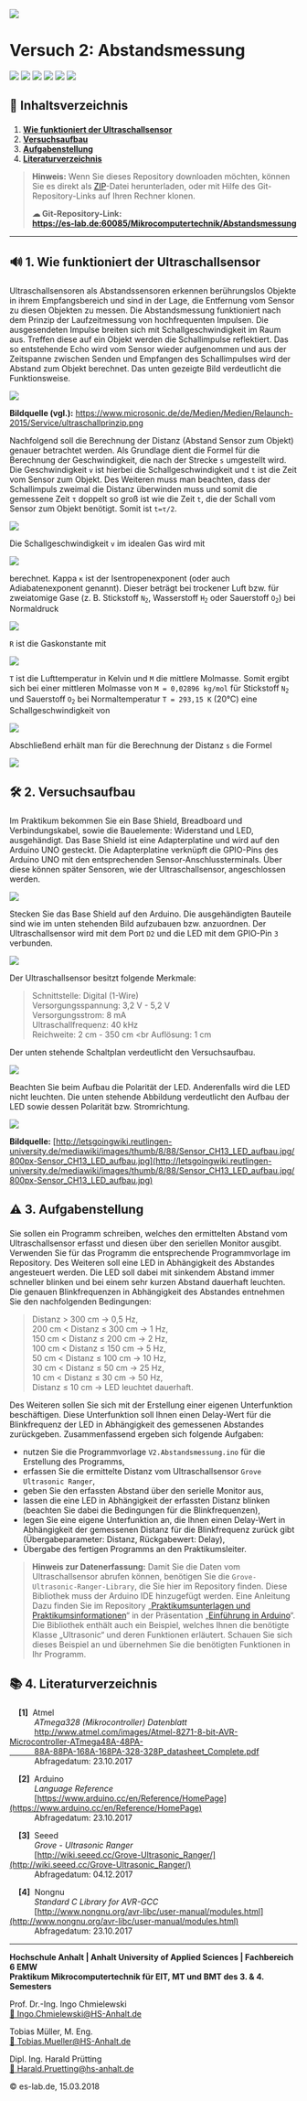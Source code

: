 [![](https://es-lab.de:60085/attachments/f038091f-58a3-4626-8d4c-7c56954ee430)](https://www.hs-anhalt.de)
# Versuch 2: Abstandsmessung

[![](https://img.shields.io/badge/Arduino-UNO-00BFFF.svg?style=plastic)](https://store.arduino.cc/usa/arduino-uno-rev3) [![](https://img.shields.io/badge/Arduino-IDE-01DF74.svg?style=plastic)](https://www.arduino.cc/en/main/software) [![](https://img.shields.io/badge/Version%20Control%20System-Git-FF8000.svg?style=plastic)](https://git-scm.com/) [![](https://img.shields.io/badge/Microsoft-VSC-7401DF.svg?style=plastic)](https://code.visualstudio.com/) [![](https://img.shields.io/badge/Adobe-PDF-red.svg?style=plastic)](https://get.adobe.com/de/reader/) [![](https://img.shields.io/badge/Download-zip-yellow.svg?style=plastic)](https://es-lab.de:60085/Mikrocomputertechnik/Abstandsmessung/archive/master.zip)

## <p>&#x1F4DC; Inhaltsverzeichnis</p>
1. **[Wie funktioniert der Ultraschallsensor](#Sensor)**
2. **[Versuchsaufbau](#Versuchsaufbau)**
3. **[Aufgabenstellung](#Aufgabenstellung)**
4. **[Literaturverzeichnis](#Literaturverzeichnis)**

>**Hinweis:** Wenn Sie dieses Repository downloaden möchten, können Sie es direkt als [ZIP](https://es-lab.de:60085/Mikrocomputertechnik/Abstandsmessung/archive/master.zip)-Datei herunterladen, oder mit Hilfe des Git-Repository-Links auf Ihren Rechner klonen. 
>**<p>&#x2601; Git-Repository-Link:<br> https://es-lab.de:60085/Mikrocomputertechnik/Abstandsmessung</p>**

---

<div id='Sensor'/>

##  <p>&#x1F50A; 1. Wie funktioniert der Ultraschallsensor</p>

Ultraschallsensoren als Abstandssensoren erkennen berührungslos Objekte in ihrem Empfangsbereich und sind in der Lage, die Entfernung vom Sensor zu diesen Objekten zu messen. Die Abstandsmessung funktioniert nach dem Prinzip der Laufzeitmessung von hochfrequenten Impulsen. Die ausgesendeten Impulse breiten sich mit Schallgeschwindigkeit im Raum aus. Treffen diese auf ein Objekt werden die Schallimpulse reflektiert. Das so entstehende Echo wird vom Sensor wieder aufgenommen und aus der Zeitspanne zwischen Senden und Empfangen des Schallimpulses wird der Abstand zum Objekt berechnet. Das unten gezeigte Bild verdeutlicht die Funktionsweise. 

[![](https://es-lab.de:60085/attachments/ee99df42-306e-4a8b-a38f-b42cedc72091)](https://www.microsonic.de/de/Medien/Medien/Relaunch-2015/Service/ultraschallprinzip.png)

**Bildquelle (vgl.):** https://www.microsonic.de/de/Medien/Medien/Relaunch-2015/Service/ultraschallprinzip.png

Nachfolgend soll die Berechnung der Distanz (Abstand Sensor zum Objekt) genauer betrachtet werden. Als Grundlage dient die Formel für die Berechnung der Geschwindigkeit, die nach der Strecke `s` umgestellt wird. Die Geschwindigkeit `v` ist hierbei die Schallgeschwindigkeit und `t` ist die Zeit vom Sensor zum Objekt. Des Weiteren muss man beachten, dass der Schallimpuls zweimal die Distanz überwinden muss und somit die gemessene Zeit <code>&tau;</code> doppelt so groß ist wie die Zeit `t`, die der Schall vom Sensor zum Objekt benötigt. Somit ist <code>t=&tau;/2</code>.

![](https://es-lab.de:60085/attachments/411216a5-2403-4cf8-be16-3fe394152e94)

Die Schallgeschwindigkeit `v` im idealen Gas wird mit

![](https://es-lab.de:60085/attachments/4eb46826-8ebc-4b1a-8403-b65799f93317)

berechnet. Kappa <code>&kappa;</code> ist der Isentropenexponent (oder auch Adiabatenexponent genannt). Dieser beträgt bei trockener Luft bzw. für zweiatomige Gase (z. B. Stickstoff <code>N<sub>2</sub></code>, Wasserstoff <code>H<sub>2</sub></code> oder Sauerstoff <code>O<sub>2</sub></code>) bei Normaldruck 

![](https://es-lab.de:60085/attachments/cf216497-6440-4cb9-b323-c327524a5195)

`R` ist die Gaskonstante mit

![](https://es-lab.de:60085/attachments/cec44a17-b1af-4c50-b93e-01f08891ec86)

`T` ist die Lufttemperatur in Kelvin und `M` die mittlere Molmasse. Somit ergibt sich bei einer mittleren Molmasse von `M = 0,02896 kg/mol` für Stickstoff <code>N<sub>2</sub></code> und Sauerstoff <code>O<sub>2</sub></code> bei Normaltemperatur `T = 293,15 K` (20°C) eine Schallgeschwindigkeit von

![](https://es-lab.de:60085/attachments/078955f7-25a2-410c-80d9-bc630f5114e9)

Abschließend erhält man für die Berechnung der Distanz `s` die Formel

![](https://es-lab.de:60085/attachments/d17300b7-0fea-4ff4-bd17-00feb50bc42e)

<div id='Versuchsaufbau'/>

##  <p>&#x1F6E0; 2. Versuchsaufbau</p>

Im Praktikum bekommen Sie ein Base Shield, Breadboard und Verbindungskabel, sowie die Bauelemente: Widerstand und LED, ausgehändigt. Das Base Shield ist eine Adapterplatine und wird auf den Arduino UNO gesteckt. Die Adapterplatine verknüpft die GPIO-Pins des Arduino UNO mit den entsprechenden Sensor-Anschlussterminals. Über diese können später Sensoren, wie der Ultraschallsensor, angeschlossen werden.

![](https://es-lab.de:60085/attachments/fd90931f-dd5f-48ea-bafe-916ea6e8b4a3)

Stecken Sie das Base Shield auf den Arduino. Die ausgehändigten Bauteile sind wie im unten stehenden Bild aufzubauen bzw. anzuordnen. Der Ultraschallsensor wird mit dem Port `D2` und die LED mit dem GPIO-Pin `3` verbunden.

![](https://es-lab.de:60085/attachments/32676c50-72e8-4cae-a99a-8e87ce3955ac)

Der Ultraschallsensor besitzt folgende Merkmale:

> Schnittstelle: Digital (1-Wire) <br>
> Versorgungsspannung: 3,2 V - 5,2 V <br>
> Versorgungsstrom: 8 mA <br>
> Ultraschallfrequenz: 40 kHz <br>
> Reichweite: 2 cm - 350 cm <br
> Auflösung: 1 cm <br>

Der unten stehende Schaltplan verdeutlicht den Versuchsaufbau. 

![](https://es-lab.de:60085/attachments/b741bebf-1464-4e1a-8950-f658fbf63f64)

Beachten Sie beim Aufbau die Polarität der LED. Anderenfalls wird die LED nicht leuchten. Die unten stehende Abbildung verdeutlicht den Aufbau der LED sowie dessen Polarität bzw. Stromrichtung.

[![](https://es-lab.de:60085/attachments/16e5c297-ab46-4f6a-8032-0ab0dc5ddcab)](http://letsgoingwiki.reutlingen-university.de/mediawiki/images/thumb/8/88/Sensor_CH13_LED_aufbau.jpg/800px-Sensor_CH13_LED_aufbau.jpg)

**Bildquelle:** [http://letsgoingwiki.reutlingen-university.de/mediawiki/images/thumb/8/88/Sensor_CH13_LED_aufbau.jpg/800px-Sensor_CH13_LED_aufbau.jpg](http://letsgoingwiki.reutlingen-university.de/mediawiki/images/thumb/8/88/Sensor_CH13_LED_aufbau.jpg/800px-Sensor_CH13_LED_aufbau.jpg)

<div id='Aufgabenstellung'/>

##  <p>&#x26A0; 3. Aufgabenstellung</p>

Sie sollen ein Programm schreiben, welches den ermittelten Abstand vom Ultraschallsensor erfasst und diesen über den seriellen Monitor ausgibt. Verwenden Sie für das Programm die entsprechende Programmvorlage im Repository. Des Weiteren soll eine LED in Abhängigkeit des Abstandes angesteuert werden. Die LED soll dabei mit sinkendem Abstand immer schneller blinken und bei einem sehr kurzen Abstand dauerhaft leuchten. Die genauen Blinkfrequenzen in Abhängigkeit des Abstandes entnehmen Sie den nachfolgenden Bedingungen:

> Distanz > 300 cm &rarr; 0,5 Hz, <br>
> 200 cm < Distanz &le; 300 cm &rarr; 1 Hz, <br>
> 150 cm < Distanz &le; 200 cm &rarr; 2 Hz, <br>
> 100 cm < Distanz &le; 150 cm &rarr; 5 Hz, <br>
> 50 cm < Distanz &le; 100 cm &rarr; 10 Hz, <br>
> 30 cm < Distanz &le; 50 cm &rarr; 25 Hz, <br>
> 10 cm < Distanz &le; 30 cm &rarr; 50 Hz, <br>
> Distanz &le; 10 cm &rarr; LED leuchtet dauerhaft.

Des Weiteren sollen Sie sich mit der Erstellung einer eigenen Unterfunktion beschäftigen. Diese Unterfunktion soll Ihnen einen Delay-Wert für die Blinkfrequenz der LED in Abhängigkeit des gemessenen Abstandes zurückgeben. Zusammenfassend ergeben sich folgende Aufgaben:

- nutzen Sie die Programmvorlage `V2.Abstandsmessung.ino` für die Erstellung des Programms,
- erfassen Sie die ermittelte Distanz vom Ultraschallsensor `Grove Ultrasonic Ranger`,
- geben Sie den erfassten Abstand über den serielle Monitor aus,
- lassen die eine LED in Abhängigkeit der erfassten Distanz blinken (beachten Sie dabei die Bedingungen für die Blinkfrequenzen),
- legen Sie eine eigene Unterfunktion an, die Ihnen einen Delay-Wert in Abhängigkeit der gemessenen Distanz für die Blinkfrequenz zurück gibt (Übergabeparameter: Distanz, Rückgabewert: Delay),
- Übergabe des fertigen Programms an den Praktikumsleiter.

> **Hinweis zur Datenerfassung:** Damit Sie die Daten vom Ultraschallsensor abrufen können, benötigen Sie die `Grove-Ultrasonic-Ranger-Library`, die Sie hier im Repository finden. Diese Bibliothek muss der Arduino IDE hinzugefügt werden. Eine Anleitung Dazu finden Sie im Repository „[Praktikumsunterlagen und Praktikumsinformationen](https://es-lab.de:60085/Mikrocomputertechnik/Praktikumsunterlagen_und_Praktikumsinformationen)“ in der Präsentation „[Einführung in Arduino](https://es-lab.de:60085/Mikrocomputertechnik/Praktikumsunterlagen_und_Praktikumsinformationen/src/master/2.Einf%c3%bchrung_in_Arduino.pdf)“.  Die Bibliothek enthält auch ein Beispiel, welches Ihnen die benötigte Klasse „Ultrasonic“ und deren Funktionen erläutert. Schauen Sie sich dieses Beispiel an und übernehmen Sie die benötigten Funktionen in Ihr Programm.  

<div id='Literaturverzeichnis'/>

## <p>&#x1F4DA; 4. Literaturverzeichnis</p>
&nbsp;&nbsp;&nbsp; **[1]**&nbsp; Atmel <br> &nbsp;&nbsp;&nbsp;&nbsp;&nbsp;&nbsp;&nbsp;&nbsp;&nbsp;&nbsp; *ATmega328 (Mikrocontroller) Datenblatt* <br> &nbsp;&nbsp;&nbsp;&nbsp;&nbsp;&nbsp;&nbsp;&nbsp;&nbsp;&nbsp; [http://www.atmel.com/images/Atmel-8271-8-bit-AVR-Microcontroller-ATmega48A-48PA-<br>&nbsp;&nbsp;&nbsp;&nbsp;&nbsp;&nbsp;&nbsp;&nbsp;&nbsp;&nbsp;&nbsp;88A-88PA-168A-168PA-328-328P_datasheet_Complete.pdf](http://www.atmel.com/images/Atmel-8271-8-bit-AVR-Microcontroller-ATmega48A-48PA-88A-88PA-168A-168PA-328-328P_datasheet_Complete.pdf)<br> &nbsp;&nbsp;&nbsp;&nbsp;&nbsp;&nbsp;&nbsp;&nbsp;&nbsp;&nbsp; Abfragedatum: 23.10.2017

&nbsp;&nbsp;&nbsp; **[2]**&nbsp; Arduino <br> &nbsp;&nbsp;&nbsp;&nbsp;&nbsp;&nbsp;&nbsp;&nbsp;&nbsp;&nbsp; *Language Reference* <br> &nbsp;&nbsp;&nbsp;&nbsp;&nbsp;&nbsp;&nbsp;&nbsp;&nbsp;&nbsp; [https://www.arduino.cc/en/Reference/HomePage](https://www.arduino.cc/en/Reference/HomePage)<br> &nbsp;&nbsp;&nbsp;&nbsp;&nbsp;&nbsp;&nbsp;&nbsp;&nbsp;&nbsp; Abfragedatum: 23.10.2017

&nbsp;&nbsp;&nbsp; **[3]**&nbsp; Seeed <br> &nbsp;&nbsp;&nbsp;&nbsp;&nbsp;&nbsp;&nbsp;&nbsp;&nbsp;&nbsp; *Grove - Ultrasonic Ranger* <br> &nbsp;&nbsp;&nbsp;&nbsp;&nbsp;&nbsp;&nbsp;&nbsp;&nbsp;&nbsp; [http://wiki.seeed.cc/Grove-Ultrasonic_Ranger/](http://wiki.seeed.cc/Grove-Ultrasonic_Ranger/)<br> &nbsp;&nbsp;&nbsp;&nbsp;&nbsp;&nbsp;&nbsp;&nbsp;&nbsp;&nbsp; Abfragedatum: 04.12.2017

&nbsp;&nbsp;&nbsp; **[4]**&nbsp; Nongnu <br> &nbsp;&nbsp;&nbsp;&nbsp;&nbsp;&nbsp;&nbsp;&nbsp;&nbsp;&nbsp; *Standard C Library for AVR-GCC* <br> &nbsp;&nbsp;&nbsp;&nbsp;&nbsp;&nbsp;&nbsp;&nbsp;&nbsp;&nbsp; [http://www.nongnu.org/avr-libc/user-manual/modules.html](http://www.nongnu.org/avr-libc/user-manual/modules.html)<br> &nbsp;&nbsp;&nbsp;&nbsp;&nbsp;&nbsp;&nbsp;&nbsp;&nbsp;&nbsp; Abfragedatum: 23.10.2017

---

**Hochschule Anhalt | Anhalt University of Applied Sciences | Fachbereich 6 EMW <br> Praktikum Mikrocomputertechnik für EIT, MT und BMT des 3. & 4. Semesters**

<p>Prof. Dr.-Ing. Ingo Chmielewski<br> 
<a href="mailto:Ingo.Chmielewski@HS-Anhalt.de">&#x1F4E7; Ingo.Chmielewski@HS-Anhalt.de</a></p>

<p>Tobias Müller, M. Eng.<br>
<a href="mailto:Tobias.Mueller@HS-Anhalt.de">&#x1F4E7; Tobias.Mueller@HS-Anhalt.de</a></p>

<p>Dipl. Ing. Harald Prütting<br>
<a href="mailto:Harald.Pruetting@hs-anhalt.de">&#x1F4E7; Harald.Pruetting@hs-anhalt.de </a></p>

<p>&#x00A9; es-lab.de, 15.03.2018</p>